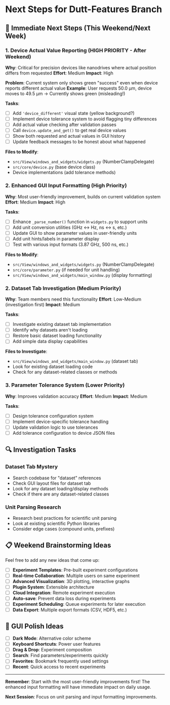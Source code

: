 # Next Steps for Dutt-Features Branch

## 🎯 **Immediate Next Steps** (This Weekend/Next Week)

### 1. **Device Actual Value Reporting** (HIGH PRIORITY - After Weekend)
**Why**: Critical for precision devices like nanodrives where actual position differs from requested
**Effort**: Medium
**Impact**: High

**Problem**: Current system only shows green "success" even when device reports different actual value
**Example**: User requests 50.0 μm, device moves to 49.5 μm → Currently shows green (misleading!)

**Tasks**:
- [ ] Add `'device_different'` visual state (yellow background?)
- [ ] Implement device tolerance system to avoid flagging tiny differences
- [ ] Add actual value checking after validation passes
- [ ] Call `device.update_and_get()` to get real device values
- [ ] Show both requested and actual values in GUI history
- [ ] Update feedback messages to be honest about what happened

**Files to Modify**:
- `src/View/windows_and_widgets/widgets.py` (NumberClampDelegate)
- `src/core/device.py` (base device class)
- Device implementations (add tolerance methods)

### 2. **Enhanced GUI Input Formatting** (High Priority)
**Why**: Most user-friendly improvement, builds on current validation system
**Effort**: Medium
**Impact**: High

**Tasks**:
- [ ] Enhance `_parse_number()` function in `widgets.py` to support units
- [ ] Add unit conversion utilities (GHz ↔ Hz, ns ↔ s, etc.)
- [ ] Update GUI to show parameter values in user-friendly units
- [ ] Add unit hints/labels in parameter display
- [ ] Test with various input formats (3.87 GHz, 500 ns, etc.)

**Files to Modify**:
- `src/View/windows_and_widgets/widgets.py` (NumberClampDelegate)
- `src/core/parameter.py` (if needed for unit handling)
- `src/View/windows_and_widgets/main_window.py` (display formatting)

### 2. **Dataset Tab Investigation** (Medium Priority)
**Why**: Team members need this functionality
**Effort**: Low-Medium (investigation first)
**Impact**: Medium

**Tasks**:
- [ ] Investigate existing dataset tab implementation
- [ ] Identify why datasets aren't loading
- [ ] Restore basic dataset loading functionality
- [ ] Add simple data display capabilities

**Files to Investigate**:
- `src/View/windows_and_widgets/main_window.py` (dataset tab)
- Look for existing dataset loading code
- Check for any dataset-related classes or methods

### 3. **Parameter Tolerance System** (Lower Priority)
**Why**: Improves validation accuracy
**Effort**: Medium
**Impact**: Medium

**Tasks**:
- [ ] Design tolerance configuration system
- [ ] Implement device-specific tolerance handling
- [ ] Update validation logic to use tolerances
- [ ] Add tolerance configuration to device JSON files

## 🔍 **Investigation Tasks**

### **Dataset Tab Mystery**
- Search codebase for "dataset" references
- Check GUI layout files for dataset tab
- Look for any dataset loading/display methods
- Check if there are any dataset-related classes

### **Unit Parsing Research**
- Research best practices for scientific unit parsing
- Look at existing scientific Python libraries
- Consider edge cases (compound units, prefixes)

## 📋 **Weekend Brainstorming Ideas**

Feel free to add any new ideas that come up:

- [ ] **Experiment Templates**: Pre-built experiment configurations
- [ ] **Real-time Collaboration**: Multiple users on same experiment
- [ ] **Advanced Visualization**: 3D plotting, interactive graphs
- [ ] **Plugin System**: Extensible architecture
- [ ] **Cloud Integration**: Remote experiment execution
- [ ] **Auto-save**: Prevent data loss during experiments
- [ ] **Experiment Scheduling**: Queue experiments for later execution
- [ ] **Data Export**: Multiple export formats (CSV, HDF5, etc.)

## 🎨 **GUI Polish Ideas**

- [ ] **Dark Mode**: Alternative color scheme
- [ ] **Keyboard Shortcuts**: Power user features
- [ ] **Drag & Drop**: Experiment composition
- [ ] **Search**: Find parameters/experiments quickly
- [ ] **Favorites**: Bookmark frequently used settings
- [ ] **Recent**: Quick access to recent experiments

---

**Remember**: Start with the most user-friendly improvements first! The enhanced input formatting will have immediate impact on daily usage.

**Next Session**: Focus on unit parsing and input formatting improvements.
